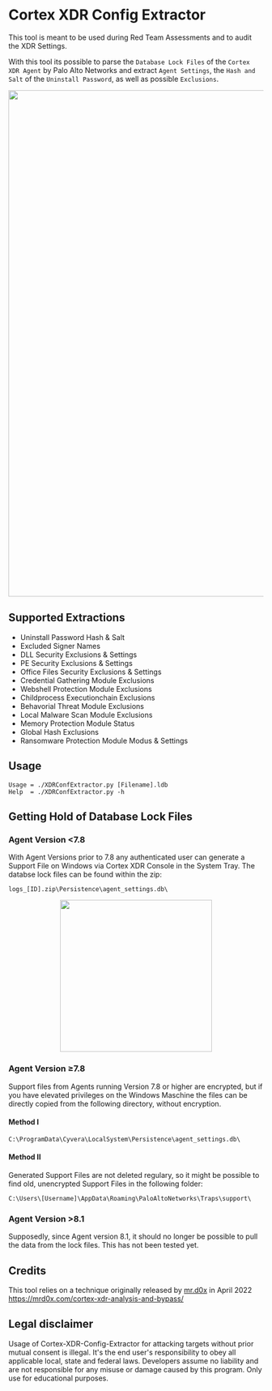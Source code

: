 # Cortex XDR Config Extractor
This tool is meant to be used during Red Team Assessments and to audit the XDR Settings.

With this tool its possible to parse the ```Database Lock Files``` of the ```Cortex XDR Agent``` by Palo Alto Networks and extract ```Agent Settings```, the ```Hash and Salt``` of the ```Uninstall Password```, as well as possible ```Exclusions```.

<p align="center">
  <img  height="1000" src="https://raw.githubusercontent.com/Laokoon-SecurITy/Cortex-XDR-Config-Extractor/main/img/output.png">
</p>


## Supported Extractions
- Uninstall Password Hash & Salt
- Excluded Signer Names
- DLL Security Exclusions & Settings
- PE Security Exclusions & Settings
- Office Files Security Exclusions & Settings
- Credential Gathering Module Exclusions 
- Webshell Protection Module Exclusions 
- Childprocess Executionchain Exclusions 
- Behavorial Threat Module Exclusions 
- Local Malware Scan Module Exclusions 
- Memory Protection Module Status 
- Global Hash Exclusions 
- Ransomware Protection Module Modus & Settings
## Usage

```
Usage = ./XDRConfExtractor.py [Filename].ldb
Help  = ./XDRConfExtractor.py -h
```

## Getting Hold of Database Lock Files
### Agent Version <7.8
With Agent Versions prior to 7.8 any authenticated user can generate a Support File on Windows via Cortex XDR Console in the System Tray.
The databse lock files can be found within the zip:
```
logs_[ID].zip\Persistence\agent_settings.db\
```
<p align="center">
  <img  height="300" src="https://raw.githubusercontent.com/Laokoon-SecurITy/Cortex-XDR-Config-Extractor/main/img/console.png">
</p>


### Agent Version ≥7.8
Support files from Agents running Version 7.8 or higher are encrypted, but if you have elevated privileges on the Windows Maschine the files can be directly copied from the following directory, without encryption.

#### Method I
```
C:\ProgramData\Cyvera\LocalSystem\Persistence\agent_settings.db\
```
#### Method II
Generated Support Files are not deleted regulary, so it might be possible to find old, unencrypted Support Files in the following folder:
```
C:\Users\[Username]\AppData\Roaming\PaloAltoNetworks\Traps\support\
```
### Agent Version >8.1
Supposedly, since Agent version 8.1, it should no longer be possible to pull the data from the lock files. This has not been tested yet.

## Credits
This tool relies on a technique originally released by [mr.d0x](https://twitter.com/mrd0x) in April 2022 
https://mrd0x.com/cortex-xdr-analysis-and-bypass/

## Legal disclaimer
Usage of Cortex-XDR-Config-Extractor for attacking targets without prior mutual consent is illegal. It's the end user's responsibility to obey all applicable local, state and federal laws. Developers assume no liability and are not responsible for any misuse or damage caused by this program. Only use for educational purposes.
